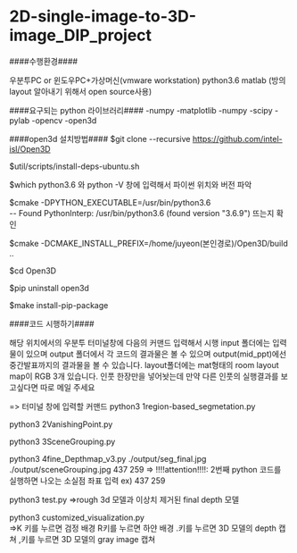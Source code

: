 # 2D-single-image-to-3D-image_DIP_project

####수행환경####

우분투PC or 윈도우PC+가상머신(vmware workstation)
python3.6
matlab (방의 layout 알아내기 위해서 open source사용)


####요구되는 python 라이브러리####
-numpy
-matplotlib
-numpy
-scipy
-pylab
-opencv
-open3d 


####open3d 설치방법####
$git clone --recursive https://github.com/intel-isl/Open3D

$util/scripts/install-deps-ubuntu.sh

$which python3.6 와 python -V 창에 입력해서 파이썬 위치와 버전 파악

$cmake -DPYTHON_EXECUTABLE=/usr/bin/python3.6  
-- Found PythonInterp: /usr/bin/python3.6 (found version "3.6.9") 뜨는지 확인

$cmake -DCMAKE_INSTALL_PREFIX=/home/juyeon(본인경로)/Open3D/build ..

$cd Open3D

$pip uninstall open3d 

$make install-pip-package 


####코드 시행하기####

해당 위치에서의 우분투 터미널창에 다음의 커맨드 입력해서 시행
input 폴더에는 입력물이 있으며
output 폴더에서 각 코드의 결과물은 볼 수 있으며 output(mid_ppt)에선 중간발표까지의 결과물을 볼 수 있습니다.
layout폴더에는 mat형태의 room layout map이 RGB 3개 있습니다.
인풋 한장만을 넣어놧는데 만약 다른 인풋의 실행결과를 보고싶다면 따로 메일 주세요

=> 터미널 창에 입력할 커맨드
python3 1region-based_segmetation.py 

python3 2VanishingPoint.py 

python3 3SceneGrouping.py 

python3 4fine_Depthmap_v3.py ./output/seg_final.jpg ./output/sceneGrouping.jpg 437 259 
=> !!!!attention!!!!: 2번째 python 코드를 실행하면 나오는 소실점 좌표 입력 ex) 437 259 

python3 test.py 
=>rough 3d 모델과 이상치 제거된 final depth 모델

python3 customized_visualization.py  
=>K 키를 누르면 검정 배경  R키를 누르면 하얀 배경 .키를 누르면 3D 모델의 depth 캡쳐 ,키를 누르면 3D 모델의 gray image 캡쳐


